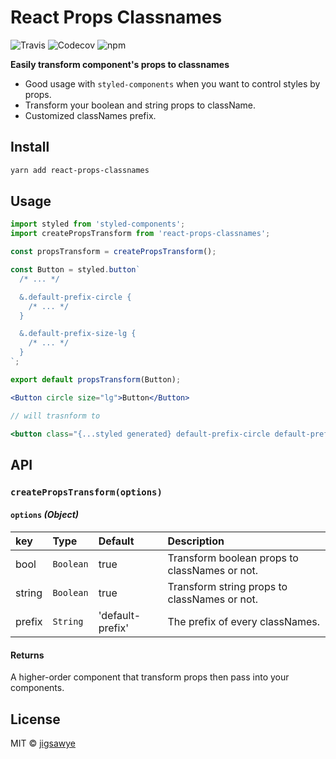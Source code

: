 # React Props Classnames

![Travis](https://img.shields.io/travis/jigsawye/react-props-classnames.svg?style=flat-square)
![Codecov](https://img.shields.io/codecov/c/github/jigsawye/react-props-classnames.svg?style=flat-square)
![npm](https://img.shields.io/npm/v/react-props-classnames.svg?style=flat-square)

**Easily transform component's props to classnames**

- Good usage with `styled-components` when you want to control styles by props.
- Transform your boolean and string props to className.
- Customized classNames prefix.

## Install

```bash
yarn add react-props-classnames
```

## Usage

```js
import styled from 'styled-components';
import createPropsTransform from 'react-props-classnames';

const propsTransform = createPropsTransform();

const Button = styled.button`
  /* ... */

  &.default-prefix-circle {
    /* ... */
  }

  &.default-prefix-size-lg {
    /* ... */
  }
`;

export default propsTransform(Button);
```

```jsx
<Button circle size="lg">Button</Button>

// will trasnform to

<button class="{...styled generated} default-prefix-circle default-prefix-size-lg">Button</button>
```

## API

### `createPropsTransform(options)`

#### `options` _(Object)_

| key    | Type      | Default          | Description                                   |
| :----- | :-------- | :--------------- | :-------------------------------------------- |
| bool   | `Boolean` | true             | Transform boolean props to classNames or not. |
| string | `Boolean` | true             | Transform string props to classNames or not.  |
| prefix | `String`  | 'default-prefix' | The prefix of every classNames.               |

#### Returns

A higher-order component that transform props then pass into your components.

## License

MIT © [jigsawye](https://github.com/jigsawye)
